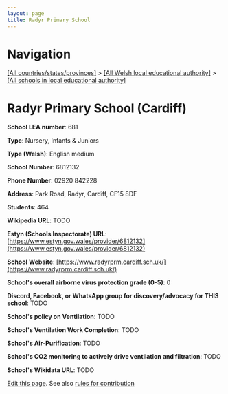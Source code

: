 ```yaml
---
layout: page
title: Radyr Primary School
---
```

# Navigation

[[All countries/states/provinces]](../../..) > [[All Welsh local educational authority]](../..) > [[All schools in local educational authority]](..)

# Radyr Primary School (Cardiff)

**School LEA number**: 681

**Type**: Nursery, Infants & Juniors

**Type (Welsh)**: English medium

**School Number**: 6812132

**Phone Number**: 02920 842228

**Address**: Park Road, Radyr, Cardiff, CF15 8DF

**Students**: 464

**Wikipedia URL**: TODO

**Estyn (Schools Inspectorate) URL**: [https://www.estyn.gov.wales/provider/6812132](https://www.estyn.gov.wales/provider/6812132)

**School Website**: [https://www.radyrprm.cardiff.sch.uk/](https://www.radyrprm.cardiff.sch.uk/)

**School's overall airborne virus protection grade (0-5)**: 0

**Discord, Facebook, or WhatsApp group for discovery/advocacy for THIS school**: TODO

**School's policy on Ventilation**: TODO

**School's Ventilation Work Completion**: TODO

**School's Air-Purification**: TODO

**School's CO2 monitoring to actively drive ventilation and filtration**: TODO

**School's Wikidata URL**: TODO




[Edit this page](https://github.com/ventilate-schools/Wales/edit/prif/./Cardiff/Radyr_Primary_School.md). See also [rules for contribution](../../../contribution-rules/)